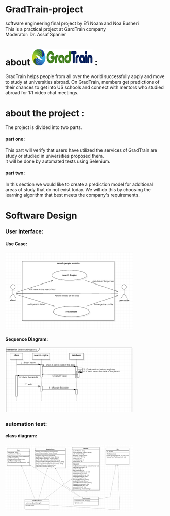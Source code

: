 # GradTrain-project
software engineering final project by Efi Noam and Noa Busheri<br/>
This is a practical project at GardTrain company<br/>
Moderator: Dr. Assaf Spanier

<h1>about    <img src="https://github.com/noabu/gradtrain-project/blob/master/GradTrain.png" width="190px" height="50px"> :</h1>
GradTrain helps people from all over the world successfully apply and move to study at universities abroad.
On GradTrain, members get predictions of their chances to get into US schools and connect with mentors who studied abroad for 1:1 video chat meetings.

<h1> about the project :</h1>
The project is divided into two parts.
<h4>part one:</h4>
 This part will verify that users have utilized the services of GradTrain are study or studied in universities proposed them.<br/>
 it will be done by automated tests using Selenium.
 <h4>part two:</h4>
 In this section we would like to create a prediction model for additional areas of study that do not exist today.
 We will do this by choosing the learning algorithm that best meets the company's requirements.

<h1>Software Design</h1>
 <h3>User Interface: </h3>
<h4> Use Case: </h4>
 <img src="https://github.com/noabu/gradtrain-project/blob/master/usecase website.PNG" width="80%" height="80%">

<h4> Sequence Diagram: </h4>
 <img src="https://github.com/noabu/gradtrain-project/blob/master/sequenceDiagram part a.PNG" width="80%" height="80%">
 
 <h3>automation test:</h3>
 <h4> class diagram: </h4>
 <img src="https://github.com/noabu/gradtrain-project/blob/master/__classDiagram100.png" width="80%" height="80%">
